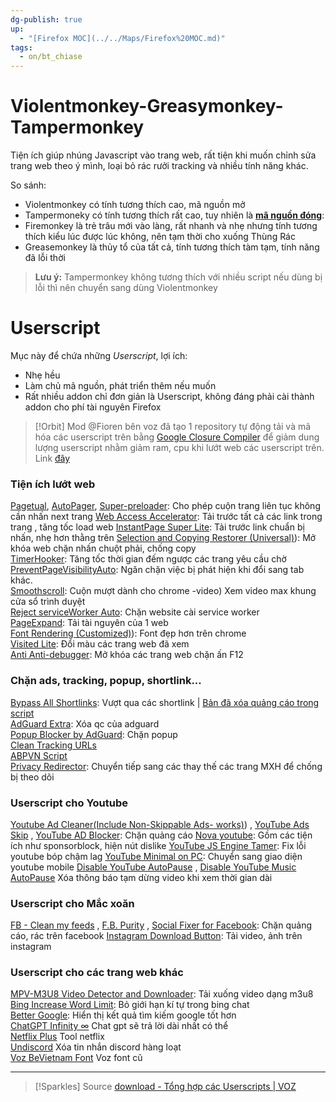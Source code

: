 ```yaml
---
dg-publish: true
up:
  - "[Firefox MOC](../../Maps/Firefox%20MOC.md)"
tags:
  - on/bt_chiase
---
```

# Violentmonkey-Greasymonkey-Tampermonkey
Tiện ích giúp nhúng Javascript vào trang web, rất tiện khi muốn chỉnh sửa trang web theo ý mình, loại bỏ rác rưởi tracking và nhiều tính năng khác.  

So sánh:  
- Violentmonkey có tính tương thích cao, mã nguồn mở
- Tampermoneky có tính tương thích rất cao, tuy nhiên là [**mã nguồn đóng**](https://github.com/Tampermonkey/tampermonkey/issues/1515): 
- Firemonkey là trẻ trâu mới vào làng, rất nhanh và nhẹ nhưng tính tương thích kiểu lúc được lúc không, nên tạm thời cho xuống Thùng Rác
- Greasemonkey là thủy tổ của tất cả, tính tương thích tàm tạm, tính năng đã lỗi thời

> **Lưu ý:** Tampermonkey không tương thích với nhiều script nếu dùng bị lỗi thì nên chuyển sang dùng Violentmonkey
# Userscript 

Mục này để chứa những  *Userscript*, lợi ích:  
- Nhẹ hều
- Làm chủ mã nguồn, phát triển thêm nếu muốn
- Rất nhiều addon chỉ đơn giản là Userscript, không đáng phải cài thành addon cho phí tài nguyên Firefox

>[!Orbit]
>Mod @Fioren bên voz đã tạo 1 repository tự động tải và mã hóa các userscript trên bằng [Google Closure Compiler](https://github.com/google/closure-compiler) để giảm dung lượng userscript nhằm giảm ram, cpu khi lướt web các userscript trên. Link [đây](https://github.com/FiorenMas/Userscripts)
### Tiện ích lướt web
[Pagetual](https://greasyfork.org/vi/scripts/438684-pagetual), [AutoPager](https://greasyfork.org/zh-CN/scripts/419215-%E8%87%AA%E5%8A%A8%E6%97%A0%E7%BC%9D%E7%BF%BB%E9%A1%B5), [Super-preloader](https://github.com/machsix/Super-preloader): Cho phép cuộn trang liên tục không cần nhấn next trang
[Web Access Accelerator](https://greasyfork.org/en/scripts/455853-%E7%BD%91%E9%A1%B5%E8%AE%BF%E9%97%AE%E5%8A%A0%E9%80%9F%E5%99%A8): Tải trước tất cả các link trong trang , tăng tốc load web 
[InstantPage Super Lite](https://greasyfork.org/en/scripts/483622-instantpage-super-lite): Tải trước link chuẩn bị nhấn, nhẹ hơn thằng trên
[Selection and Copying Restorer (Universal)](Universal)): Mở khóa web chặn nhấn chuột phải, chống copy  
[TimerHooker](https://greasyfork.org/en/scripts/372673-%E8%AE%A1%E6%97%B6%E5%99%A8%E6%8E%8C%E6%8E%A7%E8%80%85-%E8%A7%86%E9%A2%91%E5%B9%BF%E5%91%8A%E8%B7%B3%E8%BF%87-%E8%A7%86%E9%A2%91%E5%B9%BF%E5%91%8A%E5%8A%A0%E9%80%9F%E5%99%A8): Tăng tốc thời gian đếm ngược các trang yêu cầu chờ  
[PreventPageVisibilityAuto](https://greasyfork.org/en/scripts/479726-preventpagevisibilityauto): Ngăn chặn việc bị phát hiện khi đổi sang tab khác.  
[Smoothscroll](https://greasyfork.org/en/scripts/7018-smoothscroll): Cuộn mượt dành cho chrome  -video) Xem video max khung cửa sổ trình duyệt  
[Reject serviceWorker Auto](https://greasyfork.org/en/scripts/482724-reject-serviceworker-auto): Chặn website cài service worker  
[PageExpand](https://greasyfork.org/en/scripts/6294-pageexpand): Tải tài nguyên của 1 web  
[Font Rendering (Customized)](Customized)): Font đẹp hơn trên chrome  
[Visited Lite](https://greasyfork.org/en/scripts/15173-visited-lite): Đổi màu các trang web đã xem  
[Anti Anti-debugger](https://greasyfork.org/en/scripts/440060-anti-anti-debugger): Mở khóa các trang web chặn ấn F12

### Chặn ads, tracking, popup, shortlink...
[Bypass All Shortlinks](https://greasyfork.org/en/scripts/431691-bypass-all-shortlinks): Vượt qua các shortlink | [Bản đã xóa quảng cáo trong script](https://voz.vn/goto/post?id=29305754)  
[AdGuard Extra](https://github.com/AdguardTeam/AdGuardExtra): Xóa qc của adguard  
[Popup Blocker by AdGuard](https://github.com/AdguardTeam/PopupBlocker): Chặn popup  
[Clean Tracking URLs](https://greasyfork.org/en/scripts/456881-%E8%B7%9F%E8%B8%AA%E9%93%BE%E6%8E%A5%E5%87%80%E5%8C%96)  
[ABPVN Script](https://github.com/abpvn/abpvn/tree/master/script)  
[Privacy Redirector](https://greasyfork.org/en/scripts/436359-privacy-redirector): Chuyển tiếp sang các thay thế các trang MXH để chống bị theo dõi

### Userscript cho Youtube
[Youtube Ad Cleaner(Include Non-Skippable Ads- works)](Include%20Non-Skippable%20Ads-%20works)) , [YouTube Ads Skip](https://greasyfork.org/en/scripts/479557-youtube-ads-skip) , [YouTube AD Blocker](https://greasyfork.org/en/scripts/459541-youtube%E5%8E%BB%E5%B9%BF%E5%91%8A-youtube-ad-blocker/): Chặn quảng cáo
[Nova youtube](https://greasyfork.org/en/scripts/433360-nova-youtube): Gồm các tiện ích như sponsorblock, hiện nút dislike
[YouTube JS Engine Tamer](https://greasyfork.org/en/scripts/473972-youtube-js-engine-tamer): Fix lỗi youtube bóp chậm lag
[YouTube Minimal on PC](https://greasyfork.org/en/scripts/457579-youtube-minimal-on-pc): Chuyển sang giao diện youtube mobile
[Disable YouTube AutoPause](https://greasyfork.org/vi/scripts/457219-disable-youtube-autopause) , [Disable YouTube Music AutoPause](https://greasyfork.org/en/scripts/464888-disable-youtube-music-autopause) Xóa thông báo tạm dừng video khi xem thời gian dài

### Userscript cho Mắc xoăn
[FB - Clean my feeds](https://greasyfork.org/en/scripts/431970-fb-clean-my-feeds) , [F.B. Purity](https://www.fbpurity.com/install.htm) , [Social Fixer for Facebook](https://socialfixer.com/): Chặn quảng cáo, rác trên facebook
[Instagram Download Button](https://greasyfork.org/en/scripts/406535-instagram-download-button): Tải video, ảnh trên instagram

### Userscript cho các trang web khác
[MPV-M3U8 Video Detector and Downloader](https://github.com/FirefoxUniverse/FirefoxTweaksVN/blob/main/userscript/m3u8.user.js): Tải xuống video dạng m3u8  
[Bing Increase Word Limit](https://greasyfork.org/en/scripts/483319-bing-increase-word-limit): Bỏ giới hạn kí tự trong bing chat  
[Better Google](https://github.com/aligo/better-google): Hiển thị kết quả tìm kiếm google tốt hơn  
[ChatGPT Infinity ∞](https://greasyfork.org/en/scripts/465051-chatgpt-infinity) Chat gpt sẽ trả lời dài nhất có thể  
[Netflix Plus](https://greasyfork.org/en/scripts/478739-netflix-plus) Tool netflix  
[Undiscord](https://greasyfork.org/en/scripts/406540-undiscord) Xóa tin nhắn discord hàng loạt  
[Voz BeVietnam Font](https://greasyfork.org/en/scripts/476158-voz-bevietnam-font) Voz font cũ

---
>[!Sparkles] Source
>[download - Tổng hợp các Userscripts | VOZ](https://voz.vn/t/tong-hop-cac-userscripts.914560/)